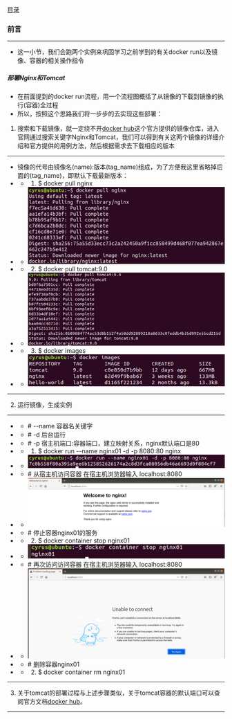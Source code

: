 [目录](../目录.md/)

### 前言  
---
+ 这一小节，我们会跑两个实例来巩固学习之前学到的有关docker run以及镜像、容器的相关操作指令  

##### 部署Nginx和Tomcat
+ 在前面提到的docker run流程，用一个流程图概括了从镜像的下载到镜像的执行(容器)全过程  
+ 所以，按照这个思路我们将一步步的去实现这些部署：
1. 搜索和下载镜像，就一定绕不开[docker hub](https://hub.docker.com)这个官方提供的镜像仓库，进入官网通过搜索关键字Nginx和Tomcat，我们可以得到有关这两个镜像的详细介绍和官方提供的用例方法，然后根据需求去下载相应的版本  
---
+ 镜像的代号由镜像名(name):版本(tag_name)组成，为了方便我这里省略掉后面的(tag_name)，即默认下载最新版本：
+ + 1. $ docker pull nginx
+ + ![avatar](https://github.com/deadGeeker/Docker_pathtoGod/blob/main/%E5%AD%A6%E4%B9%A0%E4%B9%8B%E8%B7%AF/temp/png/6.PNG)
+ + 2. $ docker pull tomcat:9.0  
+ + ![avatar](https://github.com/deadGeeker/Docker_pathtoGod/blob/main/%E5%AD%A6%E4%B9%A0%E4%B9%8B%E8%B7%AF/temp/png/7.PNG)  
+ + 3. $ docker images  
+ + ![avatar](https://github.com/deadGeeker/Docker_pathtoGod/blob/main/%E5%AD%A6%E4%B9%A0%E4%B9%8B%E8%B7%AF/temp/png/9.PNG)
---
2. 运行镜像，生成实例  
---  
+ + \# --name 容器名关键字
+ + \# -d    后台运行
+ + \# -p 宿主机端口:容器端口，建立映射关系，nginx默认端口是80
+ + 1. $ docker run --name nginx01 -d -p 8080:80 nginx  
+ + ![avatar](https://github.com/deadGeeker/Docker_pathtoGod/blob/main/%E5%AD%A6%E4%B9%A0%E4%B9%8B%E8%B7%AF/temp/png/10.PNG)
+ + \# 从宿主机访问容器 在宿主机浏览器输入 localhost:8080  
+ + ![avatar](https://github.com/deadGeeker/Docker_pathtoGod/blob/main/%E5%AD%A6%E4%B9%A0%E4%B9%8B%E8%B7%AF/temp/png/11.PNG)  
+ + \# 停止容器nginx01的服务
+ + 2. $ docker container stop nginx01
+ + ![avatar](https://github.com/deadGeeker/Docker_pathtoGod/blob/main/%E5%AD%A6%E4%B9%A0%E4%B9%8B%E8%B7%AF/temp/png/12.PNG)  
+ + \# 再次访问访问容器 在宿主机浏览器输入 localhost:8080
+ + ![avatar](https://github.com/deadGeeker/Docker_pathtoGod/blob/main/%E5%AD%A6%E4%B9%A0%E4%B9%8B%E8%B7%AF/temp/png/13.PNG) 
+ + \# 删除容器nginx01
+ + 2. $ docker container rm nginx01
---
3. 关于tomcat的部署过程与上述步骤类似，关于tomcat容器的默认端口可以查阅官方文档[docker hub](https://hub.docker.com)。
---
